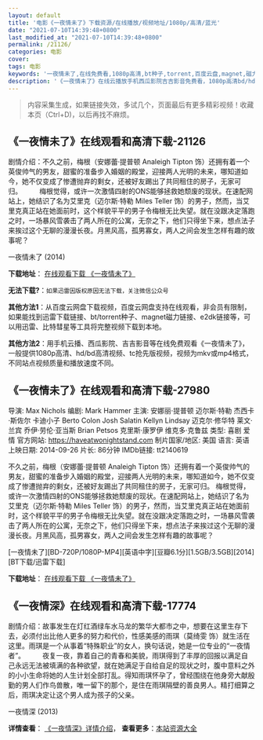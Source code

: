```yaml
---
layout: default
title: '电影《一夜情未了》下载资源/在线播放/视频地址/1080p/高清/蓝光'
date: "2021-07-10T14:39:48+0800"
last_modified_at: "2021-07-10T14:39:48+0800"
permalink: /21126/
categories: 电影
cover:
tags: 电影
keywords: '一夜情未了,在线免费看,1080p高清,bt种子,torrent,百度云盘,magnet,磁力链,迅雷下载资源'
description: '《一夜情未了》在线云播放手机西瓜影院吉吉影音免费看，1080p高清bd/hd未删减完整版和tc抢先枪版，mkv/mp4格式，附带bt/torrent种子、magnet/磁力链、百度云盘、网盘资源迅雷下载链接'
---
```


>内容采集生成，如果链接失效，多试几个，页面最后有更多精彩视频！收藏本页（Ctrl+D)，以后再找不麻烦。


## 《一夜情未了》在线观看和高清下载-21126

剧情介绍：不久之前，梅根（安娜蕾·提普顿 Analeigh Tipton 饰）还拥有着一个英俊帅气的男友，甜蜜的准备步入婚姻的殿堂，迎接两人光明的未来，哪知道如今，她不仅变成了惨遭抛弃的剩女，还被好友踢出了共同租住的房子，无家可归。  　　梅根觉得，或许一次激情四射的ONS能够拯救她颓废的现状。在速配网站上，她结识了名为艾里克（迈尔斯·特勒 Miles Teller 饰）的男子，然而，当艾里克真正站在她面前时，这个样貌平平的男子令梅根无比失望。就在没跟决定落跑之时，一场暴风雪袭击了两人所在的公寓，无奈之下，他们只得坐下来，想点法子来挨过这个无聊的漫漫长夜。月黑风高，孤男寡女，两人之间会发生怎样有趣的故事呢？


一夜情未了 (2014)

**下载地址**： [在线观看下载 《一夜情未了》](https://www.btbtdy.me/btdy/dy1456.html) 


**无法下载?**：`如果迅雷因版权原因无法下载，关注微信公众号 `

**其他方法1**：从百度云网盘下载视频，百度云网盘支持在线观看，非会员有限制，如果能找到迅雷下载链接、bt/torrent种子、magnet磁力链接、e2dk链接等，可以用迅雷、比特彗星等工具将完整视频下载到本地。

**其他方法2**：用手机云播、西瓜影院、吉吉影音等在线免费观看《一夜情未了》，一般提供1080p高清、hd/bd高清视频、tc抢先版视频，视频为mkv或mp4格式，不同站点视频质量和播放速度不同。


## 《一夜情未了》在线观看和高清下载-27980

导演: Max Nichols 编剧: Mark Hammer 主演: 安娜丽·提普顿 迈尔斯·特勒 杰西卡·斯佐尔 卡迪小子 Berto Colon Josh Salatin Kellyn Lindsay 迈克尔·修华特 莱文·兰宾 乔伊·劳伦·亚当斯 Brian Petsos 克里斯·康罗伊 维克多·克鲁兹 类型: 喜剧 爱情 官方网站: https://haveatwonightstand.com 制片国家/地区: 美国 语言: 英语 上映日期: 2014-09-26 片长: 86分钟 IMDb链接: tt2140619

不久之前，梅根（安娜蕾·提普顿 Analeigh Tipton 饰）还拥有着一个英俊帅气的男友，甜蜜的准备步入婚姻的殿堂，迎接两人光明的未来，哪知道如今，她不仅变成了惨遭抛弃的剩女，还被好友踢出了共同租住的房子，无家可归。 梅根觉得，或许一次激情四射的ONS能够拯救她颓废的现状。在速配网站上，她结识了名为艾里克（迈尔斯·特勒 Miles Teller 饰）的男子，然而，当艾里克真正站在她面前时，这个样貌平平的男子令梅根无比失望。就在没跟决定落跑之时，一场暴风雪袭击了两人所在的公寓，无奈之下，他们只得坐下来，想点法子来挨过这个无聊的漫漫长夜。月黑风高，孤男寡女，两人之间会发生怎样有趣的故事呢？


[一夜情未了][BD-720P/1080P-MP4][英语中字][豆瓣6.1分][1.5GB/3.5GB][2014][BT下载/迅雷下载]

**下载地址**： [在线观看下载 《一夜情未了》](https://www.btdx8.com/torrent/two_night_stand_2014.html) 


## 《一夜情深》在线观看和高清下载-17774

剧情介绍：故事发生在灯红酒绿车水马龙的繁华大都市之中，想要在这里生存下去，必须付出比他人更多的努力和代价，性感美感的雨琪（莫绮雯 饰）就生活在这里。雨琪是一个从事着“特殊职业”的女人，换句话说，她是一位专业的“一夜情者”。  　　夜复一夜，靠着自己的青春和美貌，雨琪得到了丰厚的回报以满足自己永远无法被填满的各种欲望，就在她满足于自给自足的现状之时，腹中意料之外的小小生命将她的人生计划全部打乱。得知雨琪怀孕了，曾经围绕在他身旁大献殷勤的男人们作鸟兽散，唯一留下的那个，是住在雨琪隔壁的善良男人。精打细算之后，雨琪决定让这个男人成为孩子的父亲。


一夜情深 (2013)

**详情查看**： [《一夜情深》详情介绍](/movie/17774/)， **查看更多**：[本站资源大全](/movie/t/all/)

